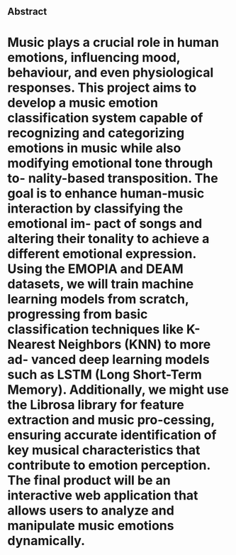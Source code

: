 ## Abstract
# Music plays a crucial role in human emotions, influencing mood, behaviour, and even physiological responses. This project aims to develop a music emotion classification system capable of recognizing and categorizing emotions in music while also modifying emotional tone through to- nality-based transposition. The goal is to enhance human-music interaction by classifying the emotional im- pact of songs and altering their tonality to achieve a different emotional expression. Using the EMOPIA and DEAM datasets, we will train machine learning models from scratch, progressing from basic classification techniques like K-Nearest Neighbors (KNN) to more ad- vanced deep learning models such as LSTM (Long Short-Term Memory). Additionally, we might use the Librosa library for feature extraction and music pro-cessing, ensuring accurate identification of key musical characteristics that contribute to emotion perception. The final product will be an interactive web application that allows users to analyze and manipulate music emotions dynamically.
